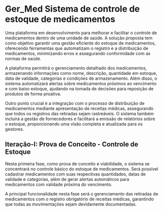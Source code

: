 # Ger_Med Sistema de controle de estoque de medicamentos

Uma plataforma em desenvolvimento para melhorar e facilitar o controle de medicamentos dentro de uma unidade de saúde. A solução proposta tem como objetivo garantir uma gestão eficiente do estoque de medicamentos, oferecendo ferramentas que automatizam o registro e a distribuição de medicamentos, minimizando erros e assegurando conformidade com as normas de saúde.

A plataforma permitirá o gerenciamento detalhado dos medicamentos, armazenando informações como nome, descrição, quantidade em estoque, data de validade, categorias e condições de armazenamento. Além disso, o sistema automatizará alertas sobre medicamentos próximos ao vencimento e com baixo estoque, ajudando na tomada de decisões para reposição de produtos de forma proativa.

Outro ponto crucial é a integração com o processo de distribuição de medicamentos mediante apresentação de receitas médicas, assegurando que todos os registros das retiradas sejam rastreáveis. O sistema também incluirá a gestão de fornecedores e facilitará a emissão de relatórios sobre o estoque, proporcionando uma visão completa e atualizada para os gestores.

## Iteração-I: Prova de Conceito - Controle de Estoque

Nesta primeira fase, como prova de conceito e viabilidade, o sistema se concentrará no controle básico do estoque de medicamentos. Será possível cadastrar medicamentos com suas respectivas quantidades, datas de validade e categorias, além de gerar alertas automáticos para medicamentos com validade próxima do vencimento.

A principal funcionalidade nesta fase será o gerenciamento das retiradas de medicamentos com o registro obrigatório de receitas médicas, garantindo que todas as movimentações sejam devidamente documentadas.
